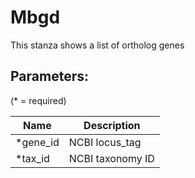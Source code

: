 Mbgd
====

This stanza shows a list of ortholog genes

## Parameters:

(* = required)

| Name     | Description                         |
|----------|-------------------------------------|
| *gene_id | NCBI locus_tag                      |
| *tax_id  | NCBI taxonomy ID                    |
